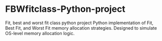 # FBWfitclass-Python-project
Fit, best and worst fit class python project
Python implementation of Fit, Best Fit, and Worst Fit memory allocation strategies. Designed to simulate OS-level memory allocation logic.
